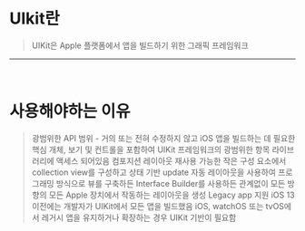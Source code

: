 # UIkit란

> UIKit은 Apple 플랫폼에서 앱을 빌드하기 위한 그래픽 프레임워크

---

<br/>

# 사용해야하는 이유

> 광범위한 API 범위 - 거의 또는 전혀 수정하지 않고 iOS 앱을 빌드하는 데 필요한 핵심 개체, 보기 및 컨트롤을 포함하여 UIKit 프레임워크의 광범위한 항목 라이브러리에 액세스 되어있음
> 컴포지션 레이아웃
> 재사용 가능한 작은 구성 요소에서 collection view를 구성하고 상태 기반 update
> 자동 레이아웃을 사용하여 프로그래밍 방식으로 뷰를 구축하든 Interface Builder를 사용하든 관계없이 모든 방향의 모든 Apple 장치에서 작동하는 레이아웃을 생성
> Legacy app 지원
> iOS 13 이전에는 개발자가 UIKit에서 모든 앱을 빌드했음
> iOS, watchOS 또는 tvOS에서 레거시 앱을 유지하거나 확장하는 경우 UIKit 기반이 필요함

## <br/>
